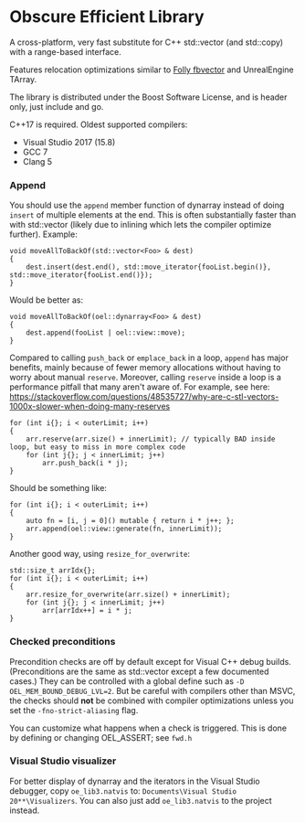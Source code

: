 # Obscure Efficient Library

A cross-platform, very fast substitute for C++ std::vector (and std::copy) with a range-based interface.

Features relocation optimizations similar to [Folly fbvector](https://github.com/facebook/folly/blob/master/folly/docs/FBVector.md#object-relocation) and UnrealEngine TArray.

The library is distributed under the Boost Software License, and is header only, just include and go.

C++17 is required. Oldest supported compilers:
* Visual Studio 2017 (15.8)
* GCC 7
* Clang 5

### Append

You should use the `append` member function of dynarray instead of doing `insert` of multiple elements at the end. This is often substantially faster than with std::vector (likely due to inlining which lets the compiler optimize further). Example:

	void moveAllToBackOf(std::vector<Foo> & dest)
	{
		dest.insert(dest.end(), std::move_iterator{fooList.begin()}, std::move_iterator{fooList.end()});
	}

Would be better as:

	void moveAllToBackOf(oel::dynarray<Foo> & dest)
	{
		dest.append(fooList | oel::view::move);
	}

Compared to calling `push_back` or `emplace_back` in a loop, `append` has major benefits, mainly because of fewer memory allocations without having to worry about manual `reserve`. Moreover, calling `reserve` inside a loop is a performance pitfall that many aren't aware of. For example, see here: <https://stackoverflow.com/questions/48535727/why-are-c-stl-vectors-1000x-slower-when-doing-many-reserves>

	for (int i{}; i < outerLimit; i++)
	{
		arr.reserve(arr.size() + innerLimit); // typically BAD inside loop, but easy to miss in more complex code
		for (int j{}; j < innerLimit; j++)
			arr.push_back(i * j);
	}

Should be something like:

	for (int i{}; i < outerLimit; i++)
	{
		auto fn = [i, j = 0]() mutable { return i * j++; };
		arr.append(oel::view::generate(fn, innerLimit));
	}

Another good way, using `resize_for_overwrite`:

	std::size_t arrIdx{};
	for (int i{}; i < outerLimit; i++)
	{
		arr.resize_for_overwrite(arr.size() + innerLimit);
		for (int j{}; j < innerLimit; j++)
			arr[arrIdx++] = i * j;
	}

### Checked preconditions

Precondition checks are off by default except for Visual C++ debug builds. (Preconditions are the same as std::vector except a few documented cases.) They can be controlled with a global define such as `-D OEL_MEM_BOUND_DEBUG_LVL=2`. But be careful with compilers other than MSVC, the checks should **not** be combined with compiler optimizations unless you set the `-fno-strict-aliasing` flag.

You can customize what happens when a check is triggered. This is done by defining or changing OEL_ASSERT; see `fwd.h`

### Visual Studio visualizer

For better display of dynarray and the iterators in the Visual Studio debugger, copy `oe_lib3.natvis` to:
`Documents\Visual Studio 20**\Visualizers`. You can also just add `oe_lib3.natvis` to the project instead.
